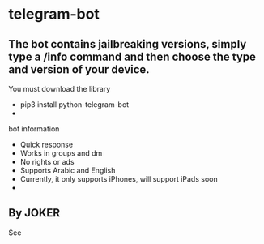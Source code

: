 # telegram-bot
The bot contains jailbreaking versions, simply type a /info command and then choose the type and version of your device.
-
You must download the library
- pip3 install python-telegram-bot
-
bot information
- Quick response
- Works in groups and dm
- No rights or ads
- Supports Arabic and English
- Currently, it only supports iPhones, will support iPads soon
-
By JOKER 
-
See
